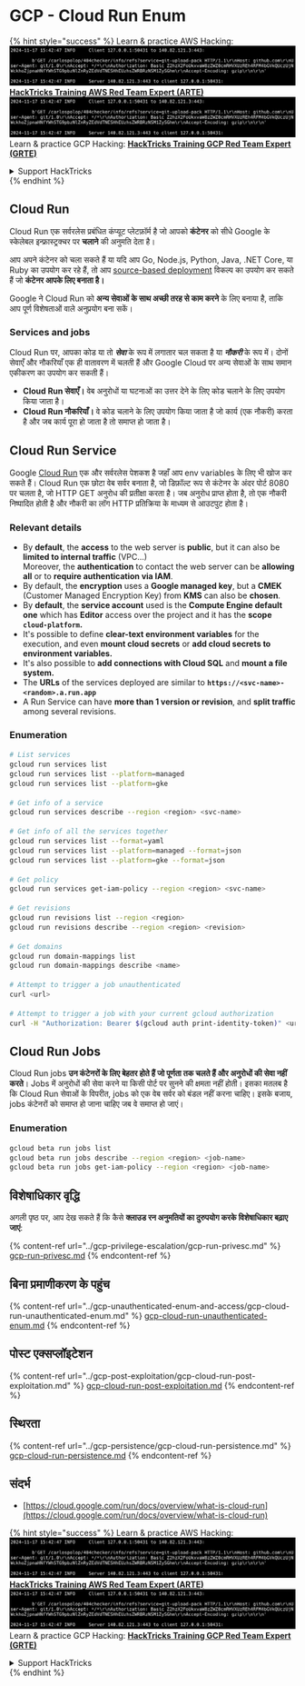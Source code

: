 # GCP - Cloud Run Enum

{% hint style="success" %}
Learn & practice AWS Hacking:<img src="../../../.gitbook/assets/image (1).png" alt="" data-size="line">[**HackTricks Training AWS Red Team Expert (ARTE)**](https://training.hacktricks.xyz/courses/arte)<img src="../../../.gitbook/assets/image (1).png" alt="" data-size="line">\
Learn & practice GCP Hacking: <img src="../../../.gitbook/assets/image (2).png" alt="" data-size="line">[**HackTricks Training GCP Red Team Expert (GRTE)**<img src="../../../.gitbook/assets/image (2).png" alt="" data-size="line">](https://training.hacktricks.xyz/courses/grte)

<details>

<summary>Support HackTricks</summary>

* Check the [**subscription plans**](https://github.com/sponsors/carlospolop)!
* **Join the** 💬 [**Discord group**](https://discord.gg/hRep4RUj7f) or the [**telegram group**](https://t.me/peass) or **follow** us on **Twitter** 🐦 [**@hacktricks\_live**](https://twitter.com/hacktricks\_live)**.**
* **Share hacking tricks by submitting PRs to the** [**HackTricks**](https://github.com/carlospolop/hacktricks) and [**HackTricks Cloud**](https://github.com/carlospolop/hacktricks-cloud) github repos.

</details>
{% endhint %}

## Cloud Run <a href="#reviewing-cloud-run-configurations" id="reviewing-cloud-run-configurations"></a>

Cloud Run एक सर्वरलेस प्रबंधित कंप्यूट प्लेटफ़ॉर्म है जो आपको **कंटेनर** को सीधे Google के स्केलेबल इन्फ्रास्ट्रक्चर पर **चलाने** की अनुमति देता है।

आप अपने कंटेनर को चला सकते हैं या यदि आप Go, Node.js, Python, Java, .NET Core, या Ruby का उपयोग कर रहे हैं, तो आप [source-based deployment](https://cloud.google.com/run/docs/deploying-source-code) विकल्प का उपयोग कर सकते हैं जो **कंटेनर आपके लिए बनाता है।**

Google ने Cloud Run को **अन्य सेवाओं के साथ अच्छी तरह से काम करने** के लिए बनाया है, ताकि आप पूर्ण विशेषताओं वाले अनुप्रयोग बना सकें।

### Services and jobs <a href="#services-and-jobs" id="services-and-jobs"></a>

Cloud Run पर, आपका कोड या तो _**सेवा**_ के रूप में लगातार चल सकता है या _**नौकरी**_ के रूप में। दोनों सेवाएँ और नौकरियाँ एक ही वातावरण में चलती हैं और Google Cloud पर अन्य सेवाओं के साथ समान एकीकरण का उपयोग कर सकती हैं।

* **Cloud Run सेवाएँ।** वेब अनुरोधों या घटनाओं का उत्तर देने के लिए कोड चलाने के लिए उपयोग किया जाता है।
* **Cloud Run नौकरियाँ।** वे कोड चलाने के लिए उपयोग किया जाता है जो कार्य (एक नौकरी) करता है और जब कार्य पूरा हो जाता है तो समाप्त हो जाता है।

## Cloud Run Service

Google [Cloud Run](https://cloud.google.com/run) एक और सर्वरलेस पेशकश है जहाँ आप env variables के लिए भी खोज कर सकते हैं। Cloud Run एक छोटा वेब सर्वर बनाता है, जो डिफ़ॉल्ट रूप से कंटेनर के अंदर पोर्ट 8080 पर चलता है, जो HTTP GET अनुरोध की प्रतीक्षा करता है। जब अनुरोध प्राप्त होता है, तो एक नौकरी निष्पादित होती है और नौकरी का लॉग HTTP प्रतिक्रिया के माध्यम से आउटपुट होता है।

### Relevant details

* By **default**, the **access** to the web server is **public**, but it can also be **limited to internal traffic** (VPC...)\
Moreover, the **authentication** to contact the web server can be **allowing all** or to **require authentication via IAM**.
* By default, the **encryption** uses a **Google managed key**, but a **CMEK** (Customer Managed Encryption Key) from **KMS** can also be **chosen**.
* By **default**, the **service account** used is the **Compute Engine default one** which has **Editor** access over the project and it has the **scope `cloud-platform`.**
* It's possible to define **clear-text environment variables** for the execution, and even **mount cloud secrets** or **add cloud secrets to environment variables.**
* It's also possible to **add connections with Cloud SQL** and **mount a file system.**
* The **URLs** of the services deployed are similar to **`https://<svc-name>-<random>.a.run.app`**
* A Run Service can have **more than 1 version or revision**, and **split traffic** among several revisions.

### Enumeration
```bash
# List services
gcloud run services list
gcloud run services list --platform=managed
gcloud run services list --platform=gke

# Get info of a service
gcloud run services describe --region <region> <svc-name>

# Get info of all the services together
gcloud run services list --format=yaml
gcloud run services list --platform=managed --format=json
gcloud run services list --platform=gke --format=json

# Get policy
gcloud run services get-iam-policy --region <region> <svc-name>

# Get revisions
gcloud run revisions list --region <region>
gcloud run revisions describe --region <region> <revision>

# Get domains
gcloud run domain-mappings list
gcloud run domain-mappings describe <name>

# Attempt to trigger a job unauthenticated
curl <url>

# Attempt to trigger a job with your current gcloud authorization
curl -H "Authorization: Bearer $(gcloud auth print-identity-token)" <url>
```
## Cloud Run Jobs

Cloud Run jobs **उन कंटेनरों के लिए बेहतर होते हैं जो पूर्णता तक चलते हैं और अनुरोधों की सेवा नहीं करते**। Jobs में अनुरोधों की सेवा करने या किसी पोर्ट पर सुनने की क्षमता नहीं होती। इसका मतलब है कि Cloud Run सेवाओं के विपरीत, jobs को एक वेब सर्वर को बंडल नहीं करना चाहिए। इसके बजाय, jobs कंटेनरों को समाप्त हो जाना चाहिए जब वे समाप्त हो जाएं।

### Enumeration
```bash
gcloud beta run jobs list
gcloud beta run jobs describe --region <region> <job-name>
gcloud beta run jobs get-iam-policy --region <region> <job-name>
```
## विशेषाधिकार वृद्धि

अगली पृष्ठ पर, आप देख सकते हैं कि कैसे **क्लाउड रन अनुमतियों का दुरुपयोग करके विशेषाधिकार बढ़ाए जाएं**:

{% content-ref url="../gcp-privilege-escalation/gcp-run-privesc.md" %}
[gcp-run-privesc.md](../gcp-privilege-escalation/gcp-run-privesc.md)
{% endcontent-ref %}

## बिना प्रमाणीकरण के पहुंच

{% content-ref url="../gcp-unauthenticated-enum-and-access/gcp-cloud-run-unauthenticated-enum.md" %}
[gcp-cloud-run-unauthenticated-enum.md](../gcp-unauthenticated-enum-and-access/gcp-cloud-run-unauthenticated-enum.md)
{% endcontent-ref %}

## पोस्ट एक्सप्लॉइटेशन

{% content-ref url="../gcp-post-exploitation/gcp-cloud-run-post-exploitation.md" %}
[gcp-cloud-run-post-exploitation.md](../gcp-post-exploitation/gcp-cloud-run-post-exploitation.md)
{% endcontent-ref %}

## स्थिरता

{% content-ref url="../gcp-persistence/gcp-cloud-run-persistence.md" %}
[gcp-cloud-run-persistence.md](../gcp-persistence/gcp-cloud-run-persistence.md)
{% endcontent-ref %}

## संदर्भ

* [https://cloud.google.com/run/docs/overview/what-is-cloud-run](https://cloud.google.com/run/docs/overview/what-is-cloud-run)

{% hint style="success" %}
Learn & practice AWS Hacking:<img src="../../../.gitbook/assets/image (1).png" alt="" data-size="line">[**HackTricks Training AWS Red Team Expert (ARTE)**](https://training.hacktricks.xyz/courses/arte)<img src="../../../.gitbook/assets/image (1).png" alt="" data-size="line">\
Learn & practice GCP Hacking: <img src="../../../.gitbook/assets/image (2).png" alt="" data-size="line">[**HackTricks Training GCP Red Team Expert (GRTE)**<img src="../../../.gitbook/assets/image (2).png" alt="" data-size="line">](https://training.hacktricks.xyz/courses/grte)

<details>

<summary>Support HackTricks</summary>

* Check the [**subscription plans**](https://github.com/sponsors/carlospolop)!
* **Join the** 💬 [**Discord group**](https://discord.gg/hRep4RUj7f) or the [**telegram group**](https://t.me/peass) or **follow** us on **Twitter** 🐦 [**@hacktricks\_live**](https://twitter.com/hacktricks\_live)**.**
* **Share hacking tricks by submitting PRs to the** [**HackTricks**](https://github.com/carlospolop/hacktricks) and [**HackTricks Cloud**](https://github.com/carlospolop/hacktricks-cloud) github repos.

</details>
{% endhint %}
